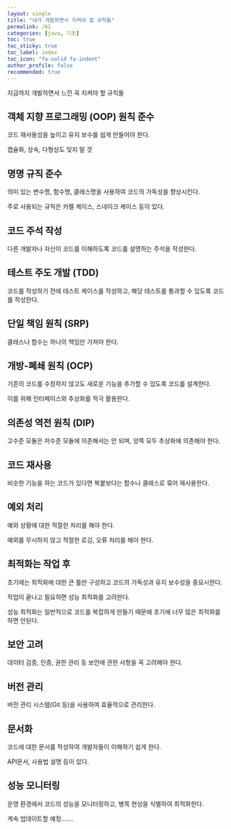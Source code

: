 ```yaml
---
layout: single
title: "내가 개발하면서 지켜야 할 규칙들"
permalink: /61
categories: [java, 기초]
toc: true
toc_sticky: true
toc_label: index
toc_icon: "fa-solid fa-indent"
author_profile: false
recommended: true
---
```

지금까지 개발하면서 느낀 꼭 지켜야 할 규칙들

<div class="cl3"></div>

## 객체 지향 프로그래밍 (OOP) 원칙 준수

코드 재사용성을 높이고 유지 보수를 쉽게 만들어야 한다.

캡슐화, 상속, 다형성도 잊지 말 것

<div class="cl3"></div>

## 명명 규직 준수

의미 있는 변수명, 함수명, 클래스명을 사용하여 코드의 가독성을 향상시킨다.

주로 사용되는 규칙은 카멜 케이스, 스네이크 케이스 등이 있다.

<div class="cl3"></div>

## 코드 주석 작성

다른 개발자나 자신이 코드를 이해하도록 코드를 설명하는 주석을 작성한다.

<div class="cl3"></div>

## 테스트 주도 개발 (TDD)

코드를 작성하기 전에 테스트 케이스를 작성하고, 해당 테스트를 통과할 수 있도록 코드를 작성한다.

<div class="cl3"></div>

## 단일 책임 원칙 (SRP)

클래스나 함수는 하나의 책임만 가져야 한다.

<div class="cl3"></div>

## 개방-폐쇄 원칙 (OCP)

기존의 코드를 수정하지 않고도 새로운 기능을 추가할 수 있도록 코드를 설계한다.

이를 위해 인터페이스와 추상화를 적극 활용한다.

<div class="cl3"></div>

## 의존성 역전 원칙 (DIP)

고수준 모듈은 저수준 모듈에 의존해서는 안 되며, 양쪽 모두 추상화에 의존해야 한다.

<div class="cl3"></div>

## 코드 재사용

비슷한 기능을 하는 코드가 있다면 복붙보다는 함수나 클래스로 묶어 재사용한다.

<div class="cl3"></div>

## 예외 처리

예외 상황에 대한 적절한 처리를 해야 한다.

예외를 무시하지 않고 적절한 로깅, 오류 처리를 해야 한다.

<div class="cl3"></div>

## 최적화는 작업 후

초기에는 최적화에 대한 큰 틀만 구성하고 코드의 가독성과 유지 보수성을 중요시한다.

작업이 끝나고 필요하면 성능 최적화를 고려한다.

성능 최적화는 일반적으로 코드를 복잡하게 만들기 때문에 초기에 너무 많은 최적화를 하면 안된다.

<div class="cl3"></div>

## 보안 고려

데이터 검증, 인증, 권한 관리 등 보안에 관한 사항을 꼭 고려해야 한다.

<div class="cl3"></div>

## 버전 관리

버전 관리 시스템(Git 등)을 사용하여 효율적으로 관리한다.

<div class="cl3"></div>

## 문서화

코드에 대한 문서를 작성하여 개발자들이 이해하기 쉽게 한다.

API문서, 사용법 설명 등이 있다.

<div class="cl3"></div>

## 성능 모니터링

운영 환경에서 코드의 성능을 모니터링하고, 병목 현상을 식별하여 최적화한다.

<div class="cl1"></div>

계속 업데이트할 예정…….